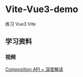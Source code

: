 # Vite-Vue3-demo

练习 Vue3 Vite

## 学习资料

### 视频

[Composition API + 深度解读](https://www.bilibili.com/video/BV1my4y1m7sz)
